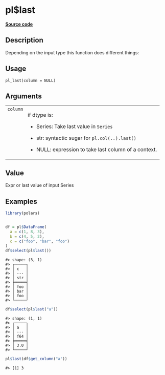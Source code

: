 

# pl$last

[**Source code**](https://github.com/pola-rs/r-polars/tree/f1aede4d7d7f090c98651365a4120a8232503a4d/R/functions__lazy.R#L195)

## Description

Depending on the input type this function does different things:

## Usage

<pre><code class='language-R'>pl_last(column = NULL)
</code></pre>

## Arguments

<table>
<tr>
<td style="white-space: nowrap; font-family: monospace; vertical-align: top">
<code id="pl_last_:_column">column</code>
</td>
<td>

if dtype is:

<ul>
<li>

Series: Take last value in <code>Series</code>

</li>
<li>

str: syntactic sugar for
<code style="white-space: pre;">pl.col(..).last()</code>

</li>
<li>

NULL: expression to take last column of a context.

</li>
</ul>
</td>
</tr>
</table>

## Value

Expr or last value of input Series

## Examples

``` r
library(polars)


df = pl$DataFrame(
  a = c(1, 8, 3),
  b = c(4, 5, 2),
  c = c("foo", "bar", "foo")
)
df$select(pl$last())
```

    #> shape: (3, 1)
    #> ┌─────┐
    #> │ c   │
    #> │ --- │
    #> │ str │
    #> ╞═════╡
    #> │ foo │
    #> │ bar │
    #> │ foo │
    #> └─────┘

``` r
df$select(pl$last("a"))
```

    #> shape: (1, 1)
    #> ┌─────┐
    #> │ a   │
    #> │ --- │
    #> │ f64 │
    #> ╞═════╡
    #> │ 3.0 │
    #> └─────┘

``` r
pl$last(df$get_column("a"))
```

    #> [1] 3
